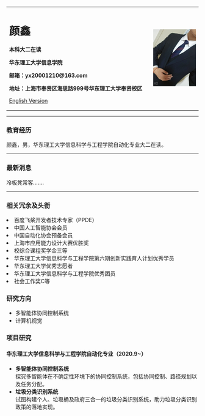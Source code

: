 
<table border="0">
  <tbody><tr>
    <td width="75%">
      <h1>颜鑫</h1>
      <p><b>本科大二在读</b></p>
      <p><b>华东理工大学信息学院</b></p>
      <p><b>邮箱：yx20001210@163.com</b></p>
      <p><b>地址：上海市奉贤区海思路999号华东理工大学奉贤校区</b></p>
      <p><a href="/index-en.html">English Version</a></p>
    </td>
    <td width="25%">
      <img src="/zhengjianzhao.jpg" width="100%">
    </td>
  </tr>
</tbody></table>


<hr>
<h3>教育经历</h3>
<p>颜鑫，男，华东理工大学信息科学与工程学院自动化专业大二在读。

</p>
<hr>
<h3>最新消息</h3>
<p>冷板凳常客.......

 <hr>
 <h3>相关冗余及头衔</h3>
 <p>
  <li>百度飞桨开发者技术专家（PPDE）</li>
  <li>中国人工智能协会会员</li>
  <li>中国自动化协会预备会员</li>
  <li>上海市应用能力设计大赛优胜奖</li>
  <li>校综合课程奖学金三等</li>
  <li>华东理工大学信息科学与工程学院第六期创新实践育人计划优秀学员</li>
  <li>华东理工大学优秀志愿者</li>
  <li>华东理工大学信息科学与工程学院优秀团员</li>
  <li>社会工作奖C等</li>
  
 </p>
  
</p>
<h3>研究方向</h3>
<ul>
<li>多智能体协同控制系统</li>
<li>计算机视觉</li>
</ul>
    
<h3>项目研究</h3>
<h4>华东理工大学信息科学与工程学院自动化专业（2020.9~）</h4>
<ul>
<li><strong>多智能体协同控制系统</strong><br>探究多智能体在不确定性环境下的协同控制系统，包括协同控制、路径规划以及任务分配。</li>
<li><strong>垃圾分类识别系统</strong><br>试图构建个人、垃圾桶及政府三合一的垃圾分类识别系统，助力垃圾分类识别政策的落地实现。</li>
</ul>


